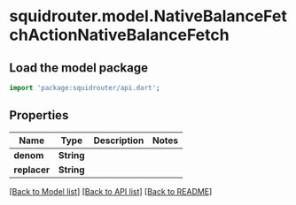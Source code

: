 # squidrouter.model.NativeBalanceFetchActionNativeBalanceFetch

## Load the model package
```dart
import 'package:squidrouter/api.dart';
```

## Properties
Name | Type | Description | Notes
------------ | ------------- | ------------- | -------------
**denom** | **String** |  | 
**replacer** | **String** |  | 

[[Back to Model list]](../README.md#documentation-for-models) [[Back to API list]](../README.md#documentation-for-api-endpoints) [[Back to README]](../README.md)


